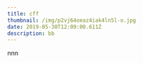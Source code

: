 ```yaml
---
title: cff
thumbnail: /img/p2vj64oeaz4iak4ln5l-o.jpg
date: 2019-05-30T12:09:00.611Z
description: bb
---
```

nnn
